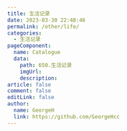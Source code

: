 ```yaml
---
title: 生活记录
date: 2023-03-30 22:48:46
permalink: /other/life/
categories: 
  - 生活记录
pageComponent: 
  name: Catalogue
  data: 
    path: 650.生活记录
    imgUrl: 
    description: 
article: false
comment: false
editLink: false
author: 
  name: GeorgeH
  link: https://github.com/GeorgeHcc
---
```

